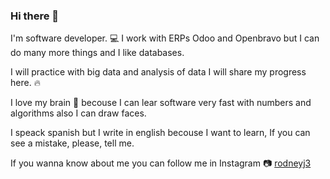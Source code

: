### Hi there 👋
I'm software developer. :computer: I work with ERPs Odoo and Openbravo but I can do many more things and I like databases.

I will practice with big data and analysis of data I will share my progress here. :fire:

I love my brain :brain: becouse I can lear software very fast with numbers and algorithms also I can draw faces.

I speack spanish but I write in english becouse I want to learn, If you can see a mistake, please, tell me.

If you wanna know about me you can follow me in Instagram :camera: [rodneyj3](https://www.instagram.com/rodneyj3/ "Rodney's Istagram")


<!--
**rodneyj3214/rodneyj3214** is a ✨ _special_ ✨ repository because its `README.md` (this file) appears on your GitHub profile.

Here are some ideas to get you started:

- 🔭 I’m currently working on ...
- 🌱 I’m currently learning ...
- 👯 I’m looking to collaborate on ...
- 🤔 I’m looking for help with ...
- 💬 Ask me about ...
- 📫 How to reach me: ...
- 😄 Pronouns: ...
- ⚡ Fun fact: ...
-->

